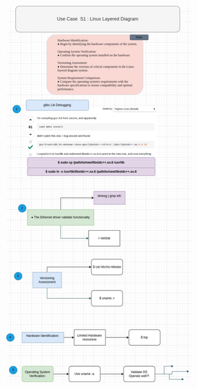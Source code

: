 ![Use Case](/LinuxFundamentals/01.Linux_SystemArchitecture/assests/UseCaseS1_Linux%20Layered%20Diagram%20(1).jpg)